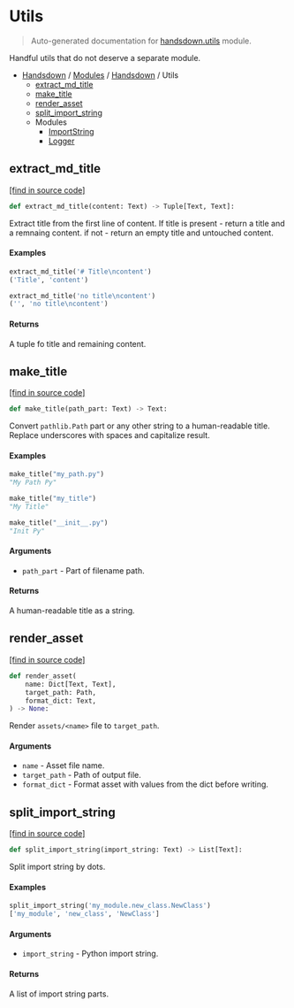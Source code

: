 # Utils

> Auto-generated documentation for [handsdown.utils](https://github.com/vemel/handsdown/blob/master/handsdown/utils/__init__.py) module.

Handful utils that do not deserve a separate module.

- [Handsdown](../../README.md#-handsdown---python-documentation-generator) / [Modules](../../MODULES.md#modules) / [Handsdown](../index.md#handsdown) / Utils
    - [extract_md_title](#extract_md_title)
    - [make_title](#make_title)
    - [render_asset](#render_asset)
    - [split_import_string](#split_import_string)
    - Modules
        - [ImportString](import_string.md#importstring)
        - [Logger](logger.md#logger)

## extract_md_title

[[find in source code]](https://github.com/vemel/handsdown/blob/master/handsdown/utils/__init__.py#L54)

```python
def extract_md_title(content: Text) -> Tuple[Text, Text]:
```

Extract title from the first line of content.
If title is present -  return a title and a remnaing content.
if not - return an empty title and untouched content.

#### Examples

```python
extract_md_title('# Title\ncontent')
('Title', 'content')

extract_md_title('no title\ncontent')
('', 'no title\ncontent')
```

#### Returns

A tuple fo title and remaining content.

## make_title

[[find in source code]](https://github.com/vemel/handsdown/blob/master/handsdown/utils/__init__.py#L11)

```python
def make_title(path_part: Text) -> Text:
```

Convert `pathlib.Path` part or any other string to a human-readable title.
Replace underscores with spaces and capitalize result.

#### Examples

```python
make_title("my_path.py")
"My Path Py"

make_title("my_title")
"My Title"

make_title("__init__.py")
"Init Py"
```

#### Arguments

- `path_part` - Part of filename path.

#### Returns

A human-readable title as a string.

## render_asset

[[find in source code]](https://github.com/vemel/handsdown/blob/master/handsdown/utils/__init__.py#L39)

```python
def render_asset(
    name: Dict[Text, Text],
    target_path: Path,
    format_dict: Text,
) -> None:
```

Render `assets/<name>` file to `target_path`.

#### Arguments

- `name` - Asset file name.
- `target_path` - Path of output file.
- `format_dict` - Format asset with values from the dict before writing.

## split_import_string

[[find in source code]](https://github.com/vemel/handsdown/blob/master/handsdown/utils/__init__.py#L83)

```python
def split_import_string(import_string: Text) -> List[Text]:
```

Split import string by dots.

#### Examples

```python
split_import_string('my_module.new_class.NewClass')
['my_module', 'new_class', 'NewClass']
```

#### Arguments

- `import_string` - Python import string.

#### Returns

A list of import string parts.
